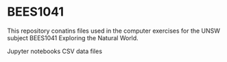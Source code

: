 # BEES1041
This repository conatins files used in the computer exercises for the UNSW subject BEES1041 Exploring the Natural World.

Jupyter notebooks
CSV data files 
